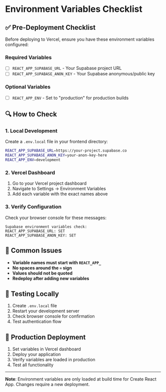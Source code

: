 # Environment Variables Checklist

## ✅ Pre-Deployment Checklist

Before deploying to Vercel, ensure you have these environment variables configured:

### Required Variables

- [ ] `REACT_APP_SUPABASE_URL` - Your Supabase project URL
- [ ] `REACT_APP_SUPABASE_ANON_KEY` - Your Supabase anonymous/public key

### Optional Variables

- [ ] `REACT_APP_ENV` - Set to "production" for production builds

## 🔍 How to Check

### 1. Local Development
Create a `.env.local` file in your frontend directory:
```bash
REACT_APP_SUPABASE_URL=https://your-project.supabase.co
REACT_APP_SUPABASE_ANON_KEY=your-anon-key-here
REACT_APP_ENV=development
```

### 2. Vercel Dashboard
1. Go to your Vercel project dashboard
2. Navigate to Settings → Environment Variables
3. Add each variable with the exact names above

### 3. Verify Configuration
Check your browser console for these messages:
```
Supabase environment variables check:
REACT_APP_SUPABASE_URL: SET
REACT_APP_SUPABASE_ANON_KEY: SET
```

## 🚨 Common Issues

- **Variable names must start with `REACT_APP_`**
- **No spaces around the `=` sign**
- **Values should not be quoted**
- **Redeploy after adding new variables**

## 🔧 Testing Locally

1. Create `.env.local` file
2. Restart your development server
3. Check browser console for confirmation
4. Test authentication flow

## 📱 Production Deployment

1. Set variables in Vercel dashboard
2. Deploy your application
3. Verify variables are loaded in production
4. Test all functionality

---

**Note**: Environment variables are only loaded at build time for Create React App. Changes require a new deployment.
